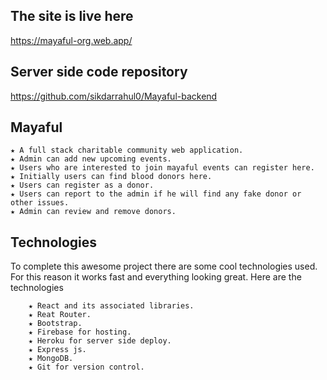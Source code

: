 ## The site is live here

https://mayaful-org.web.app/

## Server side code repository

https://github.com/sikdarrahul0/Mayaful-backend

## Mayaful
    
    ★ A full stack charitable community web application.
    ★ Admin can add new upcoming events.
    ★ Users who are interested to join mayaful events can register here.
    ★ Initially users can find blood donors here.
    ★ Users can register as a donor.
    ★ Users can report to the admin if he will find any fake donor or other issues.
    ★ Admin can review and remove donors.
    
## Technologies

To complete this awesome project there are some cool technologies used. For this reason it works fast and everything looking great. Here are the technologies

		★ React and its associated libraries.
		★ Reat Router.
		★ Bootstrap.
		★ Firebase for hosting.
		★ Heroku for server side deploy.
		★ Express js.
		★ MongoDB.
		★ Git for version control.
    
